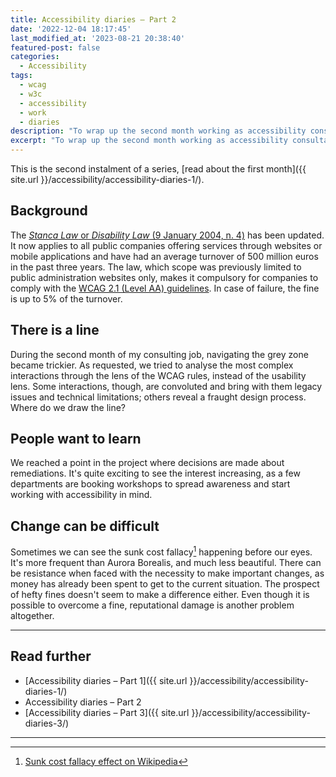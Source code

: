 ```yaml
---
title: Accessibility diaries – Part 2
date: '2022-12-04 18:17:45'
last_modified_at: '2023-08-21 20:38:40'
featured-post: false
categories:
  - Accessibility
tags:
  - wcag
  - w3c
  - accessibility
  - work
  - diaries
description: "To wrap up the second month working as accessibility consultant for Italy’s top bank, I’m sharing a few things I learned."
excerpt: "To wrap up the second month working as accessibility consultant for Italy’s top bank, I’m sharing a few things I learned."
---
```

This is the second instalment of a series, [read about the first month]({{ site.url }}/accessibility/accessibility-diaries-1/).

## Background
The [_Stanca Law_ or _Disability Law_ (9 January 2004, n. 4)](https://www.agid.gov.it/it/design-servizi/accessibilita "read the law text: beware, it's in Italian") has been updated. It now applies to all public companies offering services through websites or mobile applications and have had an average turnover of 500 million euros in the past three years. The law, which scope was previously limited to public administration websites only, makes it compulsory for companies to comply with the [WCAG 2.1 (Level AA) guidelines](https://www.w3.org/WAI/WCAG21/quickref/?showtechniques=133%2C332%2C333&currentsidebar=%23col_overview&levels=aaa#principle1). In case of failure, the fine is up to 5% of the turnover.

## There is a line
During the second month of my consulting job, navigating the grey zone became trickier. As requested, we tried to analyse the most complex interactions through the lens of the WCAG rules, instead of the usability lens. Some interactions, though, are convoluted and bring with them legacy issues and technical limitations; others reveal a fraught design process. Where do we draw the line?

## People want to learn
We reached a point in the project where decisions are made about remediations. It's quite exciting to see the interest increasing, as a few departments are booking workshops to spread awareness and start working with accessibility in mind.

## Change can be difficult
Sometimes we can see the sunk cost fallacy[^sunk-cost] happening before our eyes. It's more frequent than Aurora Borealis, and much less beautiful. There can be resistance when faced with the necessity to make important changes, as money has already been spent to get to the current situation. The prospect of hefty fines doesn't seem to make a difference either. Even though it is possible to overcome a fine, reputational damage is another problem altogether.

---
## Read further

- [Accessibility diaries – Part 1]({{ site.url }}/accessibility/accessibility-diaries-1/)
- Accessibility diaries – Part 2
- [Accessibility diaries – Part 3]({{ site.url }}/accessibility/accessibility-diaries-3/)

---
[^sunk-cost]: [Sunk cost fallacy effect on Wikipedia](https://en.wikipedia.org/wiki/Sunk_cost#Fallacy_effect)